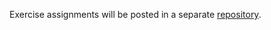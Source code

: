 Exercise assignments will be posted in a separate [repository](https://github.com/RBigData/KPMS-IT4I-EX).